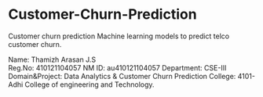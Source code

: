 # Customer-Churn-Prediction
Customer churn prediction Machine learning models to predict telco customer churn.

Name:	Thamizh Arasan J.S <br>
Reg.No:	410121104057
NM ID:	au410121104057
Department:	CSE-III
Domain&Project:	Data Analytics & Customer Churn Prediction
College:	4101-Adhi College of engineering and Technology.
